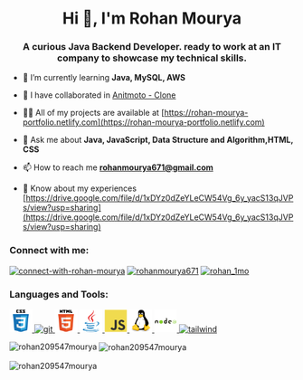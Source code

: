 <h1 align="center">Hi 👋, I'm Rohan Mourya</h1>
<h3 align="center">A curious Java Backend Developer. ready to work at an IT company to showcase my technical skills.</h3>

- 🌱 I’m currently learning **Java, MySQL, AWS**

- 👯 I have collaborated in [Anitmoto - Clone](https://anitmoto-in.netlify.com)

- 👨‍💻 All of my projects are available at [https://rohan-mourya-portfolio.netlify.com](https://rohan-mourya-portfolio.netlify.com)

- 💬 Ask me about **Java, JavaScript, Data Structure and Algorithm,HTML, CSS**

- 📫 How to reach me **rohanmourya671@gmail.com**

- 📄 Know about my experiences [https://drive.google.com/file/d/1xDYz0dZeYLeCW54Vg_6y_yacS13qJVPs/view?usp=sharing](https://drive.google.com/file/d/1xDYz0dZeYLeCW54Vg_6y_yacS13qJVPs/view?usp=sharing)

<h3 align="left">Connect with me:</h3>
<p align="left">
<a href="https://linkedin.com/in/connect-with-rohan-mourya" target="blank"><img align="center" src="https://raw.githubusercontent.com/rahuldkjain/github-profile-readme-generator/master/src/images/icons/Social/linked-in-alt.svg" alt="connect-with-rohan-mourya" height="30" width="40" /></a>
<a href="https://www.hackerrank.com/rohanmourya671" target="blank"><img align="center" src="https://raw.githubusercontent.com/rahuldkjain/github-profile-readme-generator/master/src/images/icons/Social/hackerrank.svg" alt="rohanmourya671" height="30" width="40" /></a>
<a href="https://www.leetcode.com/rohan_1mo" target="blank"><img align="center" src="https://raw.githubusercontent.com/rahuldkjain/github-profile-readme-generator/master/src/images/icons/Social/leet-code.svg" alt="rohan_1mo" height="30" width="40" /></a>
</p>

<h3 align="left">Languages and Tools:</h3>
<p align="left"> <a href="https://www.w3schools.com/css/" target="_blank" rel="noreferrer"> <img src="https://raw.githubusercontent.com/devicons/devicon/master/icons/css3/css3-original-wordmark.svg" alt="css3" width="40" height="40"/> </a> <a href="https://git-scm.com/" target="_blank" rel="noreferrer"> <img src="https://www.vectorlogo.zone/logos/git-scm/git-scm-icon.svg" alt="git" width="40" height="40"/> </a> <a href="https://www.w3.org/html/" target="_blank" rel="noreferrer"> <img src="https://raw.githubusercontent.com/devicons/devicon/master/icons/html5/html5-original-wordmark.svg" alt="html5" width="40" height="40"/> </a> <a href="https://www.java.com" target="_blank" rel="noreferrer"> <img src="https://raw.githubusercontent.com/devicons/devicon/master/icons/java/java-original.svg" alt="java" width="40" height="40"/> </a> <a href="https://developer.mozilla.org/en-US/docs/Web/JavaScript" target="_blank" rel="noreferrer"> <img src="https://raw.githubusercontent.com/devicons/devicon/master/icons/javascript/javascript-original.svg" alt="javascript" width="40" height="40"/> </a> <a href="https://www.linux.org/" target="_blank" rel="noreferrer"> <img src="https://raw.githubusercontent.com/devicons/devicon/master/icons/linux/linux-original.svg" alt="linux" width="40" height="40"/> </a> <a href="https://nodejs.org" target="_blank" rel="noreferrer"> <img src="https://raw.githubusercontent.com/devicons/devicon/master/icons/nodejs/nodejs-original-wordmark.svg" alt="nodejs" width="40" height="40"/> </a> <a href="https://tailwindcss.com/" target="_blank" rel="noreferrer"> <img src="https://www.vectorlogo.zone/logos/tailwindcss/tailwindcss-icon.svg" alt="tailwind" width="40" height="40"/> </a> </p>

<p><img align="left" src="https://github-readme-stats.vercel.app/api/top-langs?username=rohan209547mourya&show_icons=true&locale=en&layout=compact" alt="rohan209547mourya" /></p>

<p>&nbsp;<img align="center" src="https://github-readme-stats.vercel.app/api?username=rohan209547mourya&show_icons=true&locale=en" alt="rohan209547mourya" /></p>

<p><img align="center" src="https://github-readme-streak-stats.herokuapp.com/?user=rohan209547mourya&" alt="rohan209547mourya" /></p>

